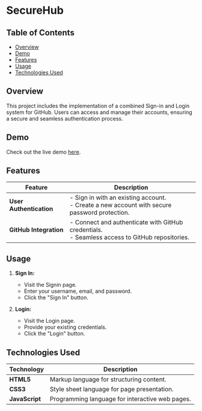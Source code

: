 # SecureHub

## Table of Contents
- [Overview](#overview)
- [Demo](#demo)
- [Features](#features)
- [Usage](#usage)
- [Technologies Used](#technologies-used)

## Overview

This project includes the implementation of a combined Sign-in and Login system for GitHub. Users can access and manage their accounts, ensuring a secure and seamless authentication process.

## Demo

Check out the live demo [here](https://classy-x.github.io/SecureHub/).


## Features

| Feature             | Description                                      |
|---------------------|--------------------------------------------------|
| **User Authentication** | - Sign in with an existing account. <br/> - Create a new account with secure password protection. |
| **GitHub Integration** | - Connect and authenticate with GitHub credentials. <br/> - Seamless access to GitHub repositories. |

## Usage

1. **Sign In:**
   - Visit the Signin page.
   - Enter your username, email, and password.
   - Click the "Sign In" button.

2. **Login:**
   - Visit the Login page.
   - Provide your existing credentials.
   - Click the "Login" button.
## Technologies Used

| Technology          | Description                                      |
|---------------------|--------------------------------------------------|
| **HTML5**           | Markup language for structuring content.         |
| **CSS3**            | Style sheet language for page presentation.      |
| **JavaScript**      | Programming language for interactive web pages.  |

